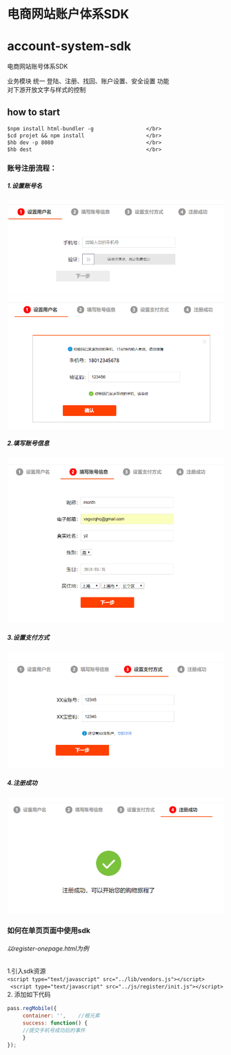 # 电商网站账户体系SDK

# account-system-sdk
电商网站账号体系SDK

业务模块
统一 登陆、注册、找回、账户设置、安全设置 功能</br>
对下游开放文字与样式的控制</br>

## how to start
```
$npm install html-bundler -g                 </br>
$cd projet && npm install                    </br>
$hb dev -p 8080                              </br>
$hb dest                                     </br>
```

### 账号注册流程：</br>
##### 1.设置账号名
![](https://github.com/Month7/previewImages/blob/master/account/step1.png)
![](https://github.com/Month7/previewImages/blob/master/account/step1.1.png)
##### 2.填写账号信息
![](https://github.com/Month7/previewImages/blob/master/account/step2.png)
##### 3.设置支付方式
![](https://github.com/Month7/previewImages/blob/master/account/step3.png)
##### 4.注册成功
![](https://github.com/Month7/previewImages/blob/master/account/step4.png)
### 如何在单页页面中使用sdk
###### 以register-onepage.html为例
1.引入sdk资源</br>
` <script type="text/javascript" src="../lib/vendors.js"></script> `</br>
` <script type="text/javascript" src="../js/register/init.js"></script>`</br>
2. 添加如下代码 
```javascript
pass.regMobile({
     container: '',    //根元素
     success: function() {
     //提交手机号成功后的事件
     }
});
```

